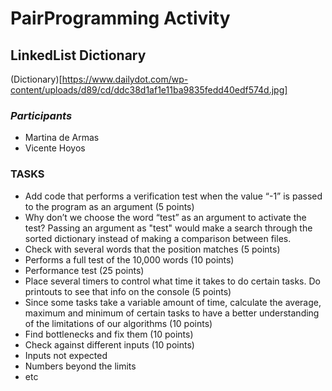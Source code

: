 # PairProgramming Activity

## LinkedList Dictionary
(Dictionary)[https://www.dailydot.com/wp-content/uploads/d89/cd/ddc38d1af1e11ba9835fedd40edf574d.jpg]

### _Participants_

- Martina de Armas
- Vicente Hoyos

### TASKS

- Add code that performs a verification test when the value “-1” is passed to the program as an argument
(5 points)
- Why don’t we choose the word “test” as an argument to activate the test?
Passing an argument as "test" would make a search through the sorted dictionary instead of making a comparison between files.
- Check with several words that the position matches (5 points)
- Performs a full test of the 10,000 words (10 points)
- Performance test (25 points)
- Place several timers to control what time it takes to do certain tasks. Do printouts to see that info on the
console (5 points)
- Since some tasks take a variable amount of time, calculate the average, maximum and minimum of
certain tasks to have a better understanding of the limitations of our algorithms (10 points)
- Find bottlenecks and fix them (10 points)
- Check against different inputs (10 points)
- Inputs not expected
- Numbers beyond the limits
- etc
